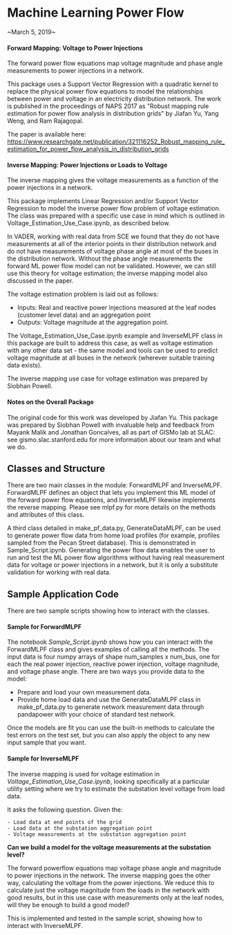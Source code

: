 # Machine Learning Power Flow

~March 5, 2019~

#### Forward Mapping: Voltage to Power Injections

The forward power flow equations map voltage magnitude and phase angle measurements to power injections 
in a network. 

This package uses a Support Vector Regression with a quadratic kernel to replace 
the physical power flow equations to model the relationships between power and voltage in 
an electricity distribution network. The work is published in the proceedings of NAPS 
2017 as "Robust mapping rule estimation for power flow analysis in distribution grids" 
by Jiafan Yu, Yang Weng, and Ram Rajagopal. 

The paper is available here: 
https://www.researchgate.net/publication/321116252_Robust_mapping_rule_estimation_for_power_flow_analysis_in_distribution_grids

#### Inverse Mapping: Power Injections or Loads to Voltage

The inverse mapping gives the voltage measurements as a function of the power injections in a 
network.

This package implements Linear Regression and/or Support Vector Regression to model the inverse
power flow problem of voltage estimation. The class was prepared with a specific use case in mind
which is outlined in Voltage_Estimation_Use_Case.ipynb, as described below. 

In VADER, working with real data from SCE we found that they do not have measurements at all of 
the interior points in their distribution network and do not have measurements of voltage phase 
angle at most of the buses in the distribution network. Without the phase angle measurements the 
forward ML power flow model can not be validated. However, we can still use this theory for voltage 
estimation; the inverse mapping model also discussed in the paper. 

The voltage estimation problem is laid out as follows: 
- Inputs: Real and reactive power injections measured at the leaf nodes (customer level data) and an aggregation point
- Outputs: Voltage magnitude at the aggregation point.

The Voltage_Estimation_Use_Case.ipynb example and InverseMLPF class in this package are built to 
address this case, as well as voltage estimation with any other data set - the same model and tools
can be used to predict voltage magnitude at all buses in the network (wherever suitable training
data exists).


The inverse mapping use case for voltage estimation was prepared by Siobhan Powell.

#### Notes on the Overall Package

The original code for this work was developed by Jiafan Yu. 
This package was prepared by Siobhan Powell with invaluable help and feedback from Mayank
Malik and Jonathan Goncalves, all as part of GISMo lab at SLAC: see gismo.slac.stanford.edu 
for more information about our team and what we do. 

 
## Classes and Structure

There are two main classes in the module: ForwardMLPF and InverseMLPF. ForwardMLPF defines an object that lets you 
implement this ML model of the forward power flow equations, and InverseMLPF likewise implements 
 the reverse mapping. Please see mlpf.py for more details on the methods and attributes of this class. 

A third class detailed in make_pf_data.py, GenerateDataMLPF, can be used to generate power
flow data from home load profiles (for example, profiles sampled from the Pecan Street database). 
This is demonstrated in Sample_Script.ipynb. Generating the power flow data enables
the user to run and test the ML power flow algorithms without having real measurement data
for voltage or power injections in a network, but it is only a substitute validation for working 
with real data. 

## Sample Application Code

There are two sample scripts showing how to interact with the classes.  

#### Sample for ForwardMLPF

The notebook *Sample_Script.ipynb* shows how you can interact with the ForwardMLPF class and 
gives examples of calling all the methods. The input data is four numpy arrays of shape
num_samples x num_bus, one for each the real power injection, reactive power injection, 
voltage magnitude, and voltage phase angle. There are two ways you provide data to the model:
- Prepare and load your own measurement data.
- Provide home load data and use the GenerateDataMLPF class in make_pf_data.py
to generate network measurement data through pandapower with your choice of standard test 
network.

Once the models are fit you can use the built-in methods to calculate the test errors on 
the test set, but you can also apply the object to any new input sample that you want.

#### Sample for InverseMLPF

The inverse mapping is used for voltage estimation in *Voltage_Estimation_Use_Case.ipynb*,
looking specifically at a particular utility setting where we try to estimate the substation level voltage 
from load data. 

It asks the following question. Given the: 

    - Load data at end points of the grid
    - Load data at the substation aggregation point
    - Voltage measurements at the substation aggregation point
    
**Can we build a model for the voltage measurements at the substation level?** 

The forward powerflow equations map voltage phase angle and magnitude to power injections 
in the network. The inverse mapping goes the other way, calculating the voltage from the power 
injections. We reduce this to calculate just the voltage magnitude from the loads in the network 
with good results, but in this use case with measurements only at the leaf nodes, will they be 
enough to build a good model?   

This is implemented and tested in the sample script, showing how to 
interact with InverseMLPF.